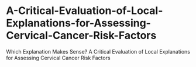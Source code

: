 # A-Critical-Evaluation-of-Local-Explanations-for-Assessing-Cervical-Cancer-Risk-Factors
Which Explanation Makes Sense? A Critical Evaluation of Local Explanations for Assessing Cervical Cancer Risk Factors
